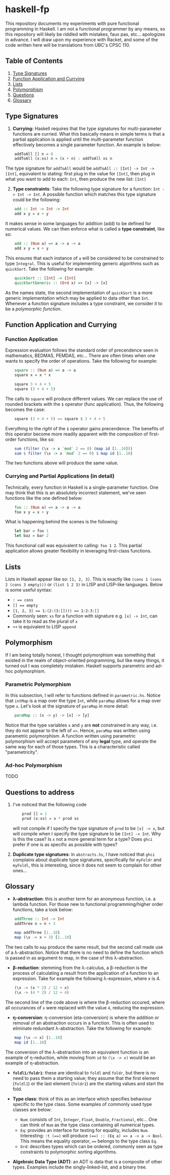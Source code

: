 # haskell-fp

This repository documents my experiments with pure functional programming in Haskell. I am not a functional programmer
by any means, so this repository will likely be riddled with mistakes, faux pas, etc... apologizes in advance. I will 
draw upon my experience with Racket, and some of the code written here will be translations from UBC's CPSC 110. 

## Table of Contents

1. [Type Signatures](#type-signatures)
2. [Function Application and Currying](#function-application-and-currying)
3. [Lists](#lists)
5. [Polymorphism](#polymorphism)
6. [Questions](#questions-to-address)
7. [Glossary](#glossary)

## Type Signatures

1. <strong>Currying:</strong> Haskell requires that the type signatures for multi-parameter functions are curried. What this basically means in simple terms is that a partial application is applied until the multi-parameter function effectively becomes a single parameter function. An example is below:

```Haskell
    addToAll [] n = 0
    addToAll (x:xs) n = (x + n) : addToAll xs n
```
The type signature for `addToAll` would be `addToAll :: [Int] -> Int -> [Int]`, equivalent to stating: first plug in the value for `[Int]`, then plug in what you want to add to each: `Int`, then produce the new list: `[Int]`

2. <strong>Type constraints</strong>: Take the following type signature for a function: `Int -> Int -> Int`. A possible function which matches this type signature could be the following:

```Haskell
    add :: Int -> Int -> Int
    add x y = x + y
```

It makes sense in some languages for addition (add) to be defined for numerical values. We can then enforce what is called a <strong>type constraint</strong>, like so:

```Haskell
    add :: (Num a) => a -> a -> a
    add x y = x + y    
```

This ensures that each instance of `a` will be considered to be constrained to type `Integral`. This is useful for implementing generic algorithms such as `quickSort`. Take the following for example:

```Haskell
    quickSort :: [Int] -> [Int]
    quickSortGeneric :: (Ord x) => [x] -> [x]
```

As the names state, the second implementation of `quickSort` is a more generic implementation which may be applied to data other than `Int`. Whenever a function signature includes a type constraint, we consider it to be a <i>polymorphic function</i>.

## Function Application and Currying

### Function Application
Expression evaluation follows the standard order of precendence seen in mathematics, BEDMAS, PEMDAS, etc... There are often times when one wants to specify the order of operations. Take the following for example:

```Haskell
    square :: (Num a) => a -> a
    square x = x * x

    square 3 + 4 + 5
    square (3 + 4 + 5)
```
The calls to `square` will produce different values. We can replace the use of rounded brackets with the `$` operator (func application). Thus, the following becomes the case:

```Haskell
    square (3 + 4 + 5) == square $ 3 + 4 + 5
```

Everything to the <i>right</i> of the `$` operator gains precendence. The benefits of this operator become more readily apparent with the composition of first-order functions, like so:

```Haskell
    sum (filter (\x -> x `mod` 2 == 0) (map id [1..10]))
    sum $ filter (\x -> x `mod` 2 == 0) $ map id [1..10]
```

The two functions above will produce the same value. 

### Currying and Partial Applications (in detail)

Technically, every function in Haskell is a single-parameter function. One may think that this is an absolutely incorrect statement, we've seen functions like the one defined below:

```Haskell
    foo :: (Num a) => a -> a -> a 
    foo x y = x + y
```
What is happening behind the scenes is the following:

```Haskell
    let bar = foo 1
    let baz = bar 2    
```

This functional call was equivalent to calling: `foo 1 2`. This partial application allows greater flexibility in leveraging first-class functions. 

## Lists
Lists in Haskell appear like so: `[1, 2, 3]`. This is exactly like `(cons 1 (cons 2 (cons 3 empty)))` or `(list 1 2 3)` in LISP and LISP-like languages. Below is some useful syntax:

* `: == cons`
* `[] == empty`
* `[1, 2, 3] == 1:(2:(3:[]))) == 1:2:3:[]`
* Commonly seen: `xs` for a function with signature e.g. `[x] -> Int`, can take it to read as the plural of `x`
* `++` is equivalent to LISP `append`

## Polymorphism

If I am being totally honest, I thought polymorphism was something that existed in the realm of object-oriented programming, but like many things, it turned out I was completely mistaken. Haskell supports parametric and ad-hoc polymorphism.

### Parametric Polymorphism

In this subsection, I will refer to functions defined in `parametric.hs`. Notice that `intMap` is a map over the type `Int`, while `paraMap` allows for a map over type `x`. Let's look at the signature of `paraMap` in more detail:

```Haskell
    paraMap :: (x -> y) -> [x] -> [y]
```

Notice that the type variables `x` and `y` are <strong>not</strong> constrained in any way, i.e. they do not appear to the left of `=>`. Hence, `paraMap` was written using parametric polymorphism. A function written using parametric polymorphism will accept parameters of any <strong>legal</strong> type, and operate the same way for each of those types. This is a characteristic called "parametricity".

### Ad-hoc Polymorphism

TODO

## Questions to address

1. I've noticed that the following code

    ```Haskell
        prod [] = 1
        prod (x:xs) = x * prod xs
    ```
    will not compile if I specify the type signature of `prod` to be `[x] -> x`, but will compile when I specify the type signature to be `[Int] -> Int`. Why is this the case? Is `x` not a more general term for a type? Does `ghci` prefer if one is as specific as possible with types?
    
2. <strong>Duplicate type signatures</strong>: in `abstracts.hs`, I have noticed that `ghci` complains about duplicate type signatures, specifically for `myFoldr` and `myFoldl`, this is interesting, since it does not seem to complain for other ones...

## Glossary

* <strong>λ-abstraction</strong>: this is another term for an anonymous function, i.e. a lambda function. For those new to functional programming/higher order functions, take a look below:

```Haskell
    addThree :: Int -> Int
    addThree n = n + 3

    map addThree [1..10]    
    map (\x -> x + 3) [1..10]
```

The two calls to `map` produce the same result, but the second call made use of a λ-abstraction. Notice that there is no need to define the function which is passed in as argument to map, in the case of this λ-abstraction. 

* <strong>β-reduction</strong>: stemming from the λ-calculus, a β-reduction is the process of calculating a result from the application of a function to an expression. Take for example the following λ-expression, where x is 4.

```Haskell
    (\x -> (x * 2) / 12 + x)
    (\x -> (4 * 2) / 12 + 4)
```

The second line of the code above is where the β-reduction occured, where all occurances of `x` were replaced with the value `4`, reducing the expression.

* <strong>η-conversion</strong>: η-conversion (eta-conversion) is where the addition or removal of an abstraction occurs in a function. This is often used to eliminate redundant λ-abstraction. Take the following for example:

```Haskell
    map (\x -> x) [1..10]
    map id [1..10]
```

The conversion of the λ-abstraction into an equivalent function is an example of η-reduction, while moving from `id` to `(\x -> x)` would be an example of η-abstraction.

* <strong>`foldl1/foldr1`</strong>: these are identical to `foldl` and `foldr`, but there is no need to pass them a starting value; they assume that the first element (`foldl1`) or the last element (`foldr1`) are the starting values and start the fold. 

* <strong>Type class</strong>: think of this as an interface which specifies behaviour specific to the type class. Some examples of commonly used type classes are below:
    * `Num`: consists of `Int`, `Integer`, `Float`, `Double`, `Fractional`, etc... One can think of `Num` as the type class containing          all numerical types.
    * `Eq`: provides an interface for testing for equality, includes `Num`. Interesting: `:t (==)` will produce                                `(==) :: (Eq a) => a -> a -> Bool`. This means the equality operator, `==` belongs to the type class `Eq`.
    * `Ord`: describes types which can be ordered, commonly seen as type constraints to polymorphic sorting algorithms.

* <strong>Algebraic Data Type (ADT)</strong>: an ADT is data that is a composite of other types. Examples include the singly-linked-list, and a binary tree. 